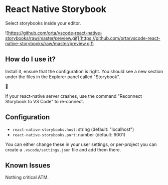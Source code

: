 # React Native Storybook

Select storybooks inside your editor.

![https://github.com/orta/vscode-react-native-storybooks/raw/master/preview.gif](https://github.com/orta/vscode-react-native-storybooks/raw/master/preview.gif)

## How do I use it?

Install it, ensure that the configuration is right. You should see a new section under the files in the Explorer panel called "Storybook".

🎉

If your react-native server crashes, use the command "Reconnect Storybook to VS Code" to re-connect.

## Configuration

 - `react-native-storybooks.host`: string (default: "localhost")
 - `react-native-storybooks.port`: number (default: 9001)

You can either change these in your user settings, or per-project you can create a `.vscode/settings.json` file and add them there.

## Known Issues

Nothing critical ATM.
